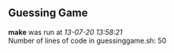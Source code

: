 ## Guessing Game
**make** was run at *13-07-20 13:58:21* <br />
Number of lines of code in guessinggame.sh: 50
